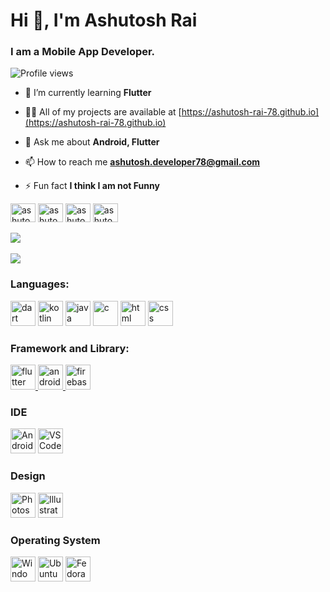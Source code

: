 
<h1 align="left">Hi 👋, I'm Ashutosh Rai</h1>
<h3 align="left">I am a Mobile App Developer.</h3>


![Profile views](https://gpvc.arturio.dev/ashutosh-rai-78)

<!-- <p align="left"> <a href="https://github.com/ryo-ma/github-profile-trophy"><img src="https://github-profile-trophy.vercel.app/?username=ashutosh-rai-78&theme=dark" alt="ashutosh-rai-78" /></a> </p> -->

<!-- <p align="left"> <a href="https://twitter.com/ashutosh_rai_78" target="_blank"><img src="https://img.shields.io/twitter/follow/ashutosh_rai_78?logo=twitter&style=for-the-badge&theme=dark" alt="ashutosh_rai_78" /></a> </p> -->


- 🌱 I’m currently learning **Flutter**

- 👨‍💻 All of my projects are available at [https://ashutosh-rai-78.github.io](https://ashutosh-rai-78.github.io)

- 💬 Ask me about **Android, Flutter**

- 📫 How to reach me **ashutosh.developer78@gmail.com**

- ⚡ Fun fact **I think I am not Funny**
<p align="left">
<a href="https://www.linkedin.com/in/ashutosh-rai78" target="_blank">
  <img src="https://cdn.jsdelivr.net/gh/devicons/devicon/icons/linkedin/linkedin-original.svg" alt="ashutosh rai" height="30"          width="40" /></a>
<a href="https://stackoverflow.com/users/12134847/ashutosh-rai-78" target="_blank">
  <img src="https://raw.githubusercontent.com/rahuldkjain/github-profile-readme-generator/master/src/images/icons/Social/stack-overflow.svg" alt="ashutosh-rai-78" height="30" width="40" /></a>
<a href="https://twitter.com/ashutosh_rai_78" target="_blank">
  <img src="https://cdn.jsdelivr.net/gh/devicons/devicon/icons/twitter/twitter-original.svg" alt="ashutosh_rai_78" height="30" width="40" /></a>
<a href="https://www.hackerrank.com/ashutosh_develo2" target="_blank">
  <img src="https://raw.githubusercontent.com/rahuldkjain/github-profile-readme-generator/master/src/images/icons/Social/hackerrank.svg" alt="ashutosh_develo2" height="30" width="40" /></a>
</p>
<a href="https://github.com/ashutosh-rai-78">
  <img align="center" src="https://github-readme-stats.vercel.app/api?username=ashutosh-rai-78&count_private=true&theme=dark" />
</a>
<br/>
<br/>
<a href="https://github.com/ashutosh-rai-78">
  <img align="center" src="https://github-readme-stats.vercel.app/api/top-langs/?username=ashutosh-rai-78&layout=compact&theme=dark&langs_count=4&hide=php,javascript," />
</a>

<h3 align="left">Languages:</h3>
<p align="left"> 
 <img src="https://cdn.jsdelivr.net/gh/devicons/devicon/icons/dart/dart-original.svg" alt="dart" width="40" height="40"/>
 <img src="https://cdn.jsdelivr.net/gh/devicons/devicon/icons/kotlin/kotlin-original.svg" alt="kotlin" width="40" height="40"/>
 <img src="https://cdn.jsdelivr.net/gh/devicons/devicon/icons/java/java-original.svg" alt="java" width="40" height="40"/>
 <img src="https://cdn.jsdelivr.net/gh/devicons/devicon/icons/c/c-original.svg" alt="c" width="40" height="40"/>
 <img src="https://cdn.jsdelivr.net/gh/devicons/devicon/icons/html5/html5-original.svg" alt="html" width="40" height="40"/>
 <img src="https://cdn.jsdelivr.net/gh/devicons/devicon/icons/css3/css3-original.svg" alt="css" width="40" height="40"/>
</p>

<h3 align="left">Framework and Library:</h3>
<p align="left"> 
<a href="https://flutter.dev" target="_blank" rel="noreferrer"> 
 <img src="https://cdn.jsdelivr.net/gh/devicons/devicon/icons/flutter/flutter-original.svg" alt="flutter" width="40" height="40"/> </a> 
<a href="https://developer.android.com" target="_blank" rel="noreferrer"> <img src="https://cdn.jsdelivr.net/gh/devicons/devicon/icons/android/android-plain.svg" alt="android" width="40" height="40"/> </a> 
<a href="https://firebase.google.com/" target="_blank" rel="noreferrer"> 
  <img src="https://cdn.jsdelivr.net/gh/devicons/devicon/icons/firebase/firebase-plain.svg" alt="firebase" width="40" height="40"/> </a>
</p>

<h3 align="left">IDE</h3>
<p align="left">
  <img src="https://cdn.jsdelivr.net/gh/devicons/devicon/icons/androidstudio/androidstudio-original.svg" alt="Android Studio" width="40" height="40"/>
  <img src="https://cdn.jsdelivr.net/gh/devicons/devicon/icons/vscode/vscode-original.svg" alt="VS Code" width="40" height="40"/>  
</p>

<h3 align="left">Design</h3>
<p align="left">
  <img src="https://cdn.jsdelivr.net/gh/devicons/devicon/icons/photoshop/photoshop-plain.svg" alt="Photoshop" width="40" height="40"/>
  <img src="https://cdn.jsdelivr.net/gh/devicons/devicon/icons/illustrator/illustrator-plain.svg" alt="Illustrator" width="40" height="40"/>  
</p>

<h3 align="left">Operating System</h3>
<p align="left">
  <img src="https://cdn.jsdelivr.net/gh/devicons/devicon/icons/windows8/windows8-original.svg" alt="Windows" width="40" height="40"/>
  <img src="https://cdn.jsdelivr.net/gh/devicons/devicon/icons/ubuntu/ubuntu-plain.svg" alt="Ubuntu" width="40" height="40"/>           
  <img src="https://cdn.jsdelivr.net/gh/devicons/devicon/icons/fedora/fedora-original.svg" alt="Fedora" width="40" height="40"/>      
</p>

<!-- README UPDATED -->
<!-- ![MasterHead](https://media-exp1.licdn.com/dms/image/C4D16AQF44xHI-jZIgw/profile-displaybackgroundimage-shrink_350_1400/0/1660488321161?e=1666828800&v=beta&t=vVO9L8IKofHegiNXFaOGOjWVUWOshG6IK2Ex5jCmP7k) -->
